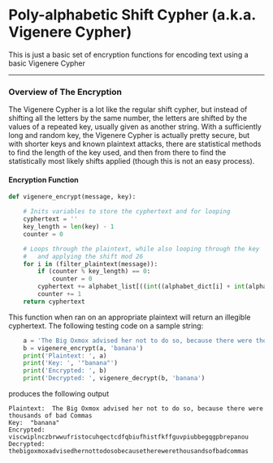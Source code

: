 # Poly-alphabetic Shift Cypher (a.k.a. Vigenere Cypher)
This is just a basic set of encryption functions for encoding text using a basic Vigenere Cypher

---
### Overview of The Encryption    
 The Vigenere Cypher is a lot like the regular shift cypher, but instead
   of shifting all the letters by the same number, the letters are shifted by the 
   values of a repeated key, usually given as another string. With a sufficiently long
   and random key, the Vigenere Cypher is actually pretty secure, but with shorter keys
   and known plaintext attacks, there are statistical methods to find the length of the
   key used, and then from there to find the statistically most likely shifts applied (though
   this is not an easy process). 

#### Encryption Function
```python
def vigenere_encrypt(message, key):

    # Inits variables to store the cyphertext and for looping
    cyphertext = ''
    key_length = len(key) - 1
    counter = 0

    # Loops through the plaintext, while also looping through the key
    #   and applying the shift mod 26
    for i in (filter_plaintext(message)):
        if (counter % key_length) == 0:
            counter = 0
        cyphertext += alphabet_list[((int((alphabet_dict[i] + int(alphabet_dict[key[counter]]))) % 26)) - 1] 
        counter += 1
    return cyphertext
```

This function when ran on an appropriate plaintext will return an illegible cyphertext. The following testing code on a sample string:
```python
    a = 'The Big Oxmox advised her not to do so, because there were thousands of bad Commas'
    b = vigenere_encrypt(a, 'banana')
    print('Plaintext: ', a)
    print('Key: ', '"banana"')
    print('Encrypted: ', b)
    print('Decrypted: ', vigenere_decrypt(b, 'banana')
```
produces the following output
```
Plaintext:  The Big Oxmox advised her not to do so, because there were thousands of bad Commas
Key:  "banana"
Encrypted:  viscwiplnczbrwwufristocuhqectcdfqbiufhistfkffguvpiubbegqgpbrepanou
Decrypted:  thebigoxmoxadvisedhernottodosobecausetherewerethousandsofbadcommas
```
